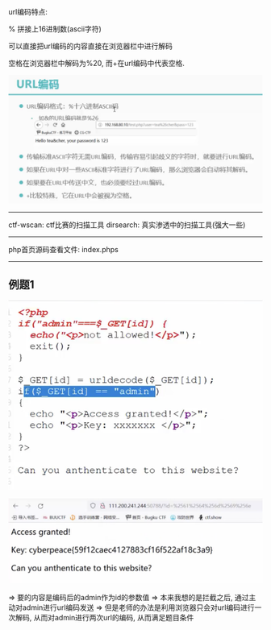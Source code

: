 url编码特点:

% 拼接上16进制数(ascii字符)

可以直接把url编码的内容直接在浏览器栏中进行解码

空格在浏览器栏中解码为%20, 而+在url编码中代表空格.

![url编码](https://github.com/rao2701482/CTF-CRPYTO-PART/blob/main/%E5%9B%BE%E7%89%87%E8%B5%84%E6%96%99/url%E7%BC%96%E7%A0%81.png)

---

ctf-wscan: ctf比赛的扫描工具
dirsearch: 真实渗透中的扫描工具(强大一些)

--- 

php首页源码查看文件: index.phps

----

## 例题1

![phps源码](https://github.com/rao2701482/CTF-CRPYTO-PART/blob/main/%E5%9B%BE%E7%89%87%E8%B5%84%E6%96%99/phps%E6%BA%90%E7%A0%81.png)

![参数](https://github.com/rao2701482/CTF-CRPYTO-PART/blob/main/%E5%9B%BE%E7%89%87%E8%B5%84%E6%96%99/%E5%8F%82%E6%95%B0.png)

=> 要的内容是编码后的admin作为id的参数值
=> 本来我想的是拦截之后, 通过主动对admin进行url编码发送
=> 但是老师的办法是利用浏览器只会对url编码进行一次解码, 从而对admin进行两次url的编码, 从而满足题目条件
